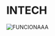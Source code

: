 # INTECH

![FUNCIONAAA](https://media.tenor.com/3eIvVsG3yPYAAAAd/the-universe-tim-and-eric-mind-blown.gif)
 
